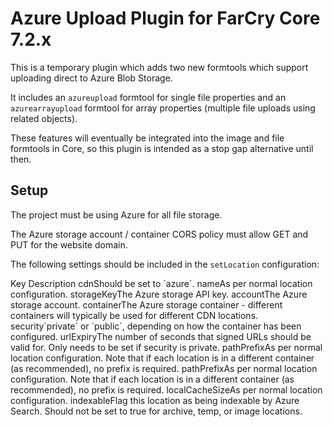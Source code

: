 # Azure Upload Plugin for FarCry Core 7.2.x

This is a temporary plugin which adds two new formtools which support uploading direct to Azure Blob Storage.

It includes an `azureupload` formtool for single file properties and an `azurearrayupload` formtool
for array properties (multiple file uploads using related objects).

These features will eventually be integrated into the image and file formtools in Core, so this
plugin is intended as a stop gap alternative until then.

## Setup

The project must be using Azure for all file storage.

The Azure storage account / container CORS policy must allow GET and PUT for the website domain.

The following settings should be included in the `setLocation` configuration:

<html>
	<thead>
		<tr>
			<th>Key</th>
			<th>Description</th>
		</tr>
	</thead>
	<tbody>
		<tr><td>cdn</td><td>Should be set to `azure`.</td></tr>
		<tr><td>name</td><td>As per normal location configuration.</td></tr>
		<tr><td>storageKey</td><td>The Azure storage API key.</td></tr>
		<tr><td>account</td><td>The Azure storage account.</td></tr>
		<tr><td>container</td><td>The Azure storage container - different containers will typically be used for different CDN locations.</td></tr>
		<tr><td>security</td><td>`private` or `public`, depending on how the container has been configured.</td></tr>
		<tr><td>urlExpiry</td><td>The number of seconds that signed URLs should be valid for. Only needs to be set if security is private.</td></tr>
		<tr><td>pathPrefix</td><td>As per normal location configuration. Note that if each location is in a different container (as recommended), no prefix is required.</td></tr>
		<tr><td>pathPrefix</td><td>As per normal location configuration. Note that if each location is in a different container (as recommended), no prefix is required.</td></tr>
		<tr><td>localCacheSize</td><td>As per normal location configuration.</td></tr>
		<tr><td>indexable</td><td>Flag this location as being indexable by Azure Search. Should not be set to true for archive, temp, or image locations.</td></tr>
	</tbody>
</html>